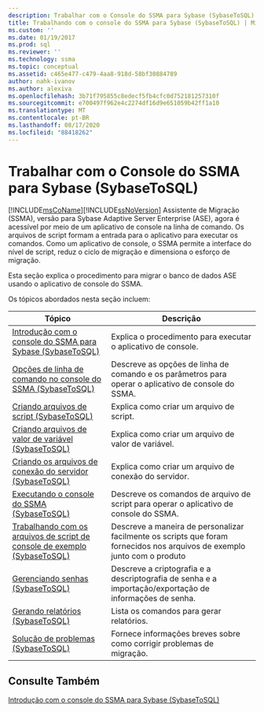 ```yaml
---
description: Trabalhar com o Console do SSMA para Sybase (SybaseToSQL)
title: Trabalhando com o console do SSMA para Sybase (SybaseToSQL) | Microsoft Docs
ms.custom: ''
ms.date: 01/19/2017
ms.prod: sql
ms.reviewer: ''
ms.technology: ssma
ms.topic: conceptual
ms.assetid: c465e477-c479-4aa8-918d-58bf30884789
author: nahk-ivanov
ms.author: alexiva
ms.openlocfilehash: 3b71f795855c8edecf5fb4cfc0d752181257310f
ms.sourcegitcommit: e700497f962e4c2274df16d9e651059b42ff1a10
ms.translationtype: MT
ms.contentlocale: pt-BR
ms.lasthandoff: 08/17/2020
ms.locfileid: "88418262"
---
```

# <a name="working-with-ssma-for-sybase-console-sybasetosql"></a>Trabalhar com o Console do SSMA para Sybase (SybaseToSQL)
[!INCLUDE[msCoName](../../includes/msconame_md.md)][!INCLUDE[ssNoVersion](../../includes/ssnoversion-md.md)] Assistente de Migração (SSMA), versão para Sybase Adaptive Server Enterprise (ASE), agora é acessível por meio de um aplicativo de console na linha de comando. Os arquivos de script formam a entrada para o aplicativo para executar os comandos. Como um aplicativo de console, o SSMA permite a interface do nível de script, reduz o ciclo de migração e dimensiona o esforço de migração.  
  
Esta seção explica o procedimento para migrar o banco de dados ASE usando o aplicativo de console do SSMA.  
  
Os tópicos abordados nesta seção incluem:  
  
|Tópico|Descrição|  
|-|-|  
|[Introdução com o console do SSMA para Sybase &#40;SybaseToSQL&#41;](../../ssma/sybase/getting-started-with-ssma-for-sybase-console-sybasetosql.md)|Explica o procedimento para executar o aplicativo de console.|  
|[Opções de linha de comando no console do SSMA &#40;SybaseToSQL&#41;](../../ssma/sybase/command-line-options-in-ssma-console-sybasetosql.md)|Descreve as opções de linha de comando e os parâmetros para operar o aplicativo de console do SSMA.|  
|[Criando arquivos de script &#40;SybaseToSQL&#41;](../../ssma/sybase/creating-script-files-sybasetosql.md)|Explica como criar um arquivo de script.|  
|[Criando arquivos de valor de variável &#40;SybaseToSQL&#41;](../../ssma/sybase/creating-variable-value-files-sybasetosql.md)|Explica como criar um arquivo de valor de variável.|  
|[Criando os arquivos de conexão do servidor &#40;SybaseToSQL&#41;](../../ssma/sybase/creating-the-server-connection-files-sybasetosql.md)|Explica como criar um arquivo de conexão do servidor.|  
|[Executando o console do SSMA &#40;SybaseToSQL&#41;](../../ssma/sybase/executing-the-ssma-console-sybasetosql.md)|Descreve os comandos de arquivo de script para operar o aplicativo de console do SSMA.|  
|[Trabalhando com os arquivos de script de console de exemplo &#40;SybaseToSQL&#41;](../../ssma/sybase/working-with-the-sample-console-script-files-sybasetosql.md)|Descreve a maneira de personalizar facilmente os scripts que foram fornecidos nos arquivos de exemplo junto com o produto|  
|[Gerenciando senhas &#40;SybaseToSQL&#41;](../../ssma/sybase/managing-passwords-sybasetosql.md)|Descreve a criptografia e a descriptografia de senha e a importação/exportação de informações de senha.|  
|[Gerando relatórios &#40;SybaseToSQL&#41;](../../ssma/sybase/generating-reports-sybasetosql.md)|Lista os comandos para gerar relatórios.|  
|[Solução de problemas &#40;SybaseToSQL&#41;](../../ssma/sybase/troubleshooting-sybasetosql.md)|Fornece informações breves sobre como corrigir problemas de migração.|  
  
## <a name="see-also"></a>Consulte Também  
[Introdução com o console do SSMA para Sybase (SybaseToSQL)](https://msdn.microsoft.com/43219dbe-bcfa-427d-9242-f07b1455f15f)  
  
